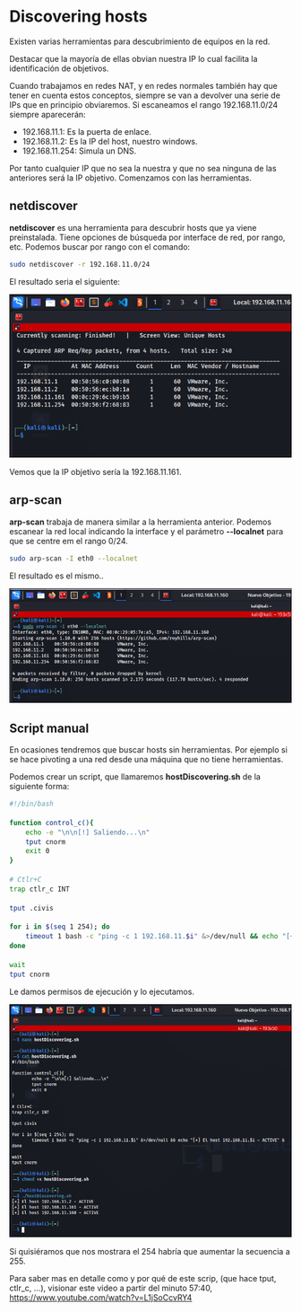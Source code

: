 # Discovering hosts
Existen varias herramientas para descubrimiento de equipos en la red.

Destacar que la mayoría de ellas obvian nuestra IP lo cual facilita la identificación de objetivos. 

Cuando trabajamos en redes NAT, y en redes normales también hay que tener en cuenta estos conceptos, siempre se van a devolver una serie de IPs que en principio obviaremos. Si escaneamos el rango 192.168.11.0/24 siempre aparecerán:

* 192.168.11.1: Es la puerta de enlace.
* 192.168.11.2: Es la IP del host, nuestro windows.
* 192.168.11.254: Simula un DNS.

Por tanto cualquier IP que no sea la nuestra y que no sea ninguna de las anteriores será la IP objetivo. Comenzamos con las herramientas.


## netdiscover

**netdiscover** es una herramienta para descubrir hosts que ya viene preinstalada. Tiene opciones de búsqueda por interface de red, por rango, etc. Podemos buscar por rango con el comando:

```bash
sudo netdiscover -r 192.168.11.0/24
```
El resultado seria el siguiente:

![](/.gitbook/assets/host01.png)

Vemos que la IP objetivo sería la 192.168.11.161.

## arp-scan

**arp-scan** trabaja de manera similar a la herramienta anterior. Podemos escanear la red local indicando la interface y el parámetro **--localnet** para que se centre em el rango 0/24.

```bash
sudo arp-scan -I eth0 --localnet
```
El resultado es el mismo..

![](/.gitbook/assets/host02.png)

## Script manual

En ocasiones tendremos que buscar hosts sin herramientas. Por ejemplo si se hace pivoting a una red desde una máquina que no tiene herramientas.

Podemos crear un script, que llamaremos **hostDiscovering.sh** de la siguiente forma:

```bash
#!/bin/bash

function control_c(){
	echo -e "\n\n[!] Saliendo...\n"
	tput cnorm
	exit 0
}

# Ctlr+C
trap ctlr_c INT

tput .civis

for i in $(seq 1 254); do
	timeout 1 bash -c "ping -c 1 192.168.11.$i" &>/dev/null && echo "[+] El host 192.168.11.$i - ACTIVE" &
done

wait
tput cnorm
```

Le damos permisos de ejecución y lo ejecutamos.

![](/.gitbook/assets/host03.png)

Si quisiéramos que nos mostrara el 254 habría que aumentar la secuencia a 255.

Para saber mas en detalle como y por qué de este scrip, (que hace tput, ctlr_c, ...), visionar este video a partir del minuto 57:40, <https://www.youtube.com/watch?v=L1jSoCcvRY4>

